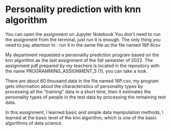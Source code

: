 # Personality prediction with knn algorithm
 You can open the assignment on Jupyter Notebook
 You don't need to run the assignment from the terminal, just run it is enough. 
 The only thing you need to pay attention to : run it in the same file as the file named 16P.6csv

My department requested a personality prediction program based on the knn algorithm as the last assignment of the fall semester of 2022. The assignment pdf prepared by my teachers is located in the repository with the name PROGRAMMING_ASSIGNMENT_5 (1), you can take a look.

There are about 60 thousand data in the file named 16P.csv, my program gets information about the characteristics of personality types by processing all the "training" data in a short time, then it estimates the personality types of people in the test data by processing the remaining test data.

In this assignment, I learned basic and simple data manipulation methods, I learned at the basic level of the knn algorithm, which is one of the basic algorithms of data science.
